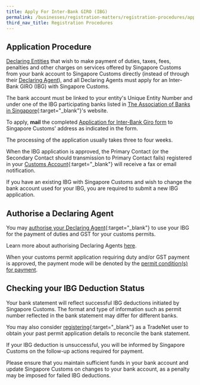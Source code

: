 ```yaml
---
title: Apply For Inter-Bank GIRO (IBG) 
permalink: /businesses/registration-matters/registration-procedures/apply-for-inter-bank-giro
third_nav_title: Registration Procedures
---
```


## Application Procedure

[Declaring Entities](/businesses/registration-matters/registration-procedures/activate-customs-account)  that wish to make payment of duties, taxes, fees, penalties and other charges on services offered by Singapore Customs from your bank account to Singapore Customs directly (instead of through their  [Declaring Agent](/businesses/registration-matters/registration-procedures/apply-update-renew-terminate-declaring-agent-account-and-declarant)), and all Declaring Agents must apply for an Inter-Bank GIRO (IBG) with Singapore Customs.

The bank account must be linked to your entity's Unique Entity Number and under one of the IBG participating banks listed in  [The Association of Banks in Singapore](https://abs.org.sg/docs/library/swift_bic_codes.pdf){:target="_blank"}'s website.

To apply,  **mail**  the completed [Application for Inter-Bank Giro form](/eservices/customs-forms-and-service-links) to Singapore Customs' address as indicated in the form.

The processing of the application usually takes three to four weeks.

When the IBG application is approved, the Primary Contact (or the Secondary Contact should transmission to Primary Contact fails) registered in your  [Customs Account](https://www.tradenet.gov.sg/TN41EFORM/tds/sp/splogin.do?action=init_acct){:target="_blank"}
 will receive a fax or email notification.

If you have an existing IBG with Singapore Customs and wish to change the bank account used for your IBG, you are required to submit a new IBG application.

## Authorise a Declaring Agent

You may  [authorise your Declaring Agent](https://www.tradenet.gov.sg/TN41EFORM/tdsui/authdeclaringagent/addanddelete.do?doAction=INITIALIZE&APPLICATION_ID=TXWP){:target="_blank"} to use your IBG for the payment of duties and GST for your customs permits.

Learn more about authorising Declaring Agents [here](/businesses/registration-matters/registration-procedures/authorise-a-declaring-agent).

When your customs permit application requiring duty and/or GST payment is approved, the payment mode will be denoted by the  [permit condition(s) for payment](/businesses/importing-goods/import-procedures/).

## Checking your IBG Deduction Status

Your bank statement will reflect successful IBG deductions initiated by Singapore Customs. The format and type of information such as permit number reflected in the bank statement may differ for different banks.

You may also consider  [registering](https://www.tradenet.gov.sg/tradenet/login.portal){:target="_blank"} as a TradeNet user to obtain your past permit application details to reconcile the bank statement.  

If your IBG deduction is unsuccessful, you will be informed by Singapore Customs on the follow-up actions required for payment.

Please ensure that you maintain sufficient funds in your bank account and update Singapore Customs on changes to your bank account, as a penalty may be imposed for failed IBG deductions.
